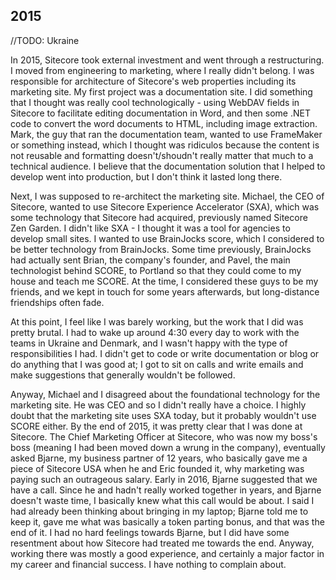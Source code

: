 ## 2015

//TODO: Ukraine

In 2015, Sitecore took external investment and went through a restructuring. I moved from engineering to marketing, where I really didn't belong. I was responsible for architecture of Sitecore's web properties including its marketing site. My first project was a documentation site. I did something that I thought was really cool technologically - using WebDAV fields in Sitecore to facilitate editing documentation in Word, and then some .NET code to convert the word documents to HTML, including image extraction. Mark, the guy that ran the documentation team, wanted to use FrameMaker or something instead, which I thought was ridiculos because the content is not reusable and formatting doesn't/shoudn't really matter that much to a technical audience. I believe that the documentation solution that I helped to develop went into production, but I don't think it lasted long there.

Next, I was supposed to re-architect the marketing site. Michael, the CEO of Sitecore, wanted to use Sitecore Experience Accelerator (SXA), which was some technology that Sitecore had acquired, previously named Sitecore Zen Garden. I didn't like SXA - I thought it was a tool for agencies to develop small sites. I wanted to use BrainJocks score, which I considered to be better technology from BrainJocks. Some time previously, BrainJocks had actually sent Brian, the company's founder, and Pavel, the main technologist behind SCORE, to Portland so that they could come to my house and teach me SCORE. At the time, I considered these guys to be my friends, and we kept in touch for some years afterwards, but long-distance friendships often fade.

At this point, I feel like I was barely working, but the work that I did was pretty brutal. I had to wake up around 4:30 every day to work with the teams in Ukraine and Denmark, and I wasn't happy with the type of responsibilities I had. I didn't get to code or write documentation or blog or do anything that I was good at; I got to sit on calls and write emails and make suggestions that generally wouldn't be followed.

Anyway, Michael and I disagreed about the foundational technology for the marketing site. He was CEO and so I didn't really have a choice. I highly doubt that the marketing site uses SXA today, but it probably wouldn't use SCORE either. By the end of 2015, it was pretty clear that I was done at Sitecore. The Chief Marketing Officer at Sitecore, who was now my boss's boss (meaning I had been moved down a wrung in the company), eventually asked Bjarne, my business partner of 12 years, who basically gave me a piece of Sitecore USA when he and Eric founded it, why marketing was paying such an outrageous salary. Early in 2016, Bjarne suggested that we have a call. Since he and hadn't really worked together in years, and Bjarne doesn't waste time, I basically knew what this call would be about. I said I had already been thinking about bringing in my laptop; Bjarne told me to keep it, gave me what was basically a token parting bonus, and that was the end of it. I had no hard feelings towards Bjarne, but I did have some resentment about how Sitecore had treated me towards the end. Anyway, working there was mostly a good experience, and certainly a major factor in my career and financial success. I have nothing to complain about.